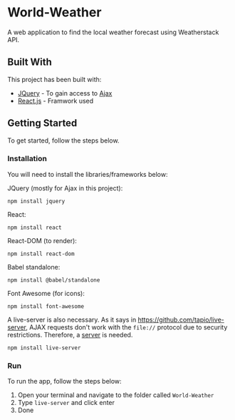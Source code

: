 # World-Weather

A web application to find the local weather forecast using Weatherstack API.

## Built With

This project has been built with:

* [JQuery](https://jquery.com/) - To gain access to [Ajax](https://api.jquery.com/jquery.ajax/)
* [React.js](https://michalsnik.github.io/aos/) - Framwork used

## Getting Started

To get started, follow the steps below.

### Installation

You will need to install the libraries/frameworks below:

JQuery (mostly for Ajax in this project):

```
npm install jquery
```

React:

```
npm install react 
```

React-DOM (to render):

```
npm install react-dom
```

Babel standalone:

```
npm install @babel/standalone
```

Font Awesome (for icons):

```
npm install font-awesome
```

A live-server is also necessary. As it says in https://github.com/tapio/live-server, AJAX requests don't work with the ```file://``` protocol due to security restrictions. Therefore, a [server](https://github.com/tapio/live-server) is needed. 

```
npm install live-server
```

### Run

To run the app, follow the steps below:

1. Open your terminal and navigate to the folder called ```World-Weather```
2. Type ```live-server``` and click enter
3. Done



